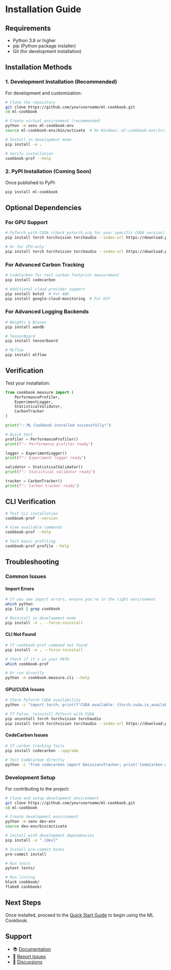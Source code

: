 # Installation Guide

## Requirements

- Python 3.8 or higher
- pip (Python package installer)
- Git (for development installation)

## Installation Methods

### 1. Development Installation (Recommended)

For development and customization:

```bash
# Clone the repository
git clone https://github.com/yourusername/ml-cookbook.git
cd ml-cookbook

# Create virtual environment (recommended)
python -m venv ml-cookbook-env
source ml-cookbook-env/bin/activate  # On Windows: ml-cookbook-env\Scripts\activate

# Install in development mode
pip install -e .

# Verify installation
cookbook-prof --help
```

### 2. PyPI Installation (Coming Soon)

Once published to PyPI:

```bash
pip install ml-cookbook
```

## Optional Dependencies

### For GPU Support

```bash
# PyTorch with CUDA (check pytorch.org for your specific CUDA version)
pip install torch torchvision torchaudio --index-url https://download.pytorch.org/whl/cu118

# Or for CPU-only
pip install torch torchvision torchaudio --index-url https://download.pytorch.org/whl/cpu
```

### For Advanced Carbon Tracking

```bash
# CodeCarbon for real carbon footprint measurement
pip install codecarbon

# Additional cloud provider support
pip install boto3  # For AWS
pip install google-cloud-monitoring  # For GCP
```

### For Advanced Logging Backends

```bash
# Weights & Biases
pip install wandb

# TensorBoard
pip install tensorboard

# MLflow
pip install mlflow
```

## Verification

Test your installation:

```python
from cookbook.measure import (
    PerformanceProfiler,
    ExperimentLogger,
    StatisticalValidator, 
    CarbonTracker
)

print("✅ ML Cookbook installed successfully!")

# Quick test
profiler = PerformanceProfiler()
print(f"✅ Performance profiler ready")

logger = ExperimentLogger()
print(f"✅ Experiment logger ready")

validator = StatisticalValidator()
print(f"✅ Statistical validator ready")

tracker = CarbonTracker()
print(f"✅ Carbon tracker ready")
```

## CLI Verification

```bash
# Test CLI installation
cookbook-prof --version

# View available commands
cookbook-prof --help

# Test basic profiling
cookbook-prof profile --help
```

## Troubleshooting

### Common Issues

#### Import Errors

```bash
# If you see import errors, ensure you're in the right environment
which python
pip list | grep cookbook

# Reinstall in development mode
pip install -e . --force-reinstall
```

#### CLI Not Found

```bash
# If cookbook-prof command not found
pip install -e . --force-reinstall

# Check if it's in your PATH
which cookbook-prof

# Or run directly
python -m cookbook.measure.cli --help
```

#### GPU/CUDA Issues

```bash
# Check PyTorch CUDA availability
python -c "import torch; print(f'CUDA available: {torch.cuda.is_available()}')"

# If False, reinstall PyTorch with CUDA
pip uninstall torch torchvision torchaudio
pip install torch torchvision torchaudio --index-url https://download.pytorch.org/whl/cu118
```

#### CodeCarbon Issues

```bash
# If carbon tracking fails
pip install codecarbon --upgrade

# Test CodeCarbon directly
python -c "from codecarbon import EmissionsTracker; print('CodeCarbon working')"
```

### Development Setup

For contributing to the project:

```bash
# Clone and setup development environment
git clone https://github.com/yourusername/ml-cookbook.git
cd ml-cookbook

# Create development environment
python -m venv dev-env
source dev-env/bin/activate

# Install with development dependencies
pip install -e ".[dev]"

# Install pre-commit hooks
pre-commit install

# Run tests
pytest tests/

# Run linting
black cookbook/
flake8 cookbook/
```

## Next Steps

Once installed, proceed to the [Quick Start Guide](quick_start.md) to begin using the ML Cookbook.

## Support

- 📚 [Documentation](../index.md)
- 🐛 [Report Issues](https://github.com/yourusername/ml-cookbook/issues)
- 💬 [Discussions](https://github.com/yourusername/ml-cookbook/discussions)

